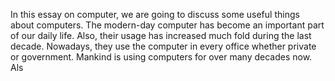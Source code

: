 In this essay on computer, we are going to discuss some useful things about computers. The modern-day computer has become an important part of our daily life. Also, their usage has increased much fold during the last decade. Nowadays, they use the computer in every office whether private or government. Mankind is using computers for over many decades now. Als

